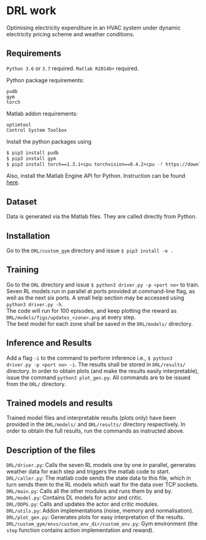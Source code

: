 # DRL work

Optimising electricity expenditure in an HVAC system under dynamic electricity pricing scheme and weather conditions.

## Requirements

`Python 3.6` or `3.7` required. `Matlab R2014b+` required.

Python package requirements:  

```
pudb
gym
torch
```

Matlab addon requirements:
```
optimtool
Control System Toolbox
```

Install the python packages using

```bash
$ pip3 install pudb
$ pip3 install gym
$ pip3 install torch==1.3.1+cpu torchvision==0.4.2+cpu -f https://download.pytorch.org/whl/torch_stable.html # CPU-only variant
```

Also, install the Matlab Engine API for Python. Instruction can be found [here](https://in.mathworks.com/help/matlab/matlab_external/install-the-matlab-engine-for-python.html).
## Dataset

Data is generated via the Matlab files. They are called directly from Python.

## Installation

Go to the `DRL/custom_gym` directory and issue `$ pip3 install -e .`  

## Training
Go to the `DRL` directory and issue `$ python3 driver.py -p <port no>` to train. Seven RL models run in parallel at ports provided at command-line flag, as well as the next six ports. A small help section may be accessed using `python3 driver.py -h`.  
The code will run for 100 episodes, and keep plotting the reward as `DRL/models/figs/updates_<zone>.png` at every step.  
The best model for each zone shall be saved in the `DRL/models/` directory.

## Inference and Results
Add a flag `-i` to the command to perform inference i.e., `$ python3 driver.py -p <port no> -i`. The results shall be stored in `DRL/results/` directory. In order to obtain plots (and make the results easily interpretable), issue the command `python3 plot_gen.py`. All commands are to be issued from the `DRL/` directory.

## Trained models and results
Trained model files and interpretable results (plots only) have been provided in the `DRL/models/` and `DRL/results/` directory respectively. In order to obtain the full results, run the commands as instructed above.

## Description of the files
`DRL/driver.py`: Calls the seven RL models one by one in parallel, generates weather data for each step and triggers the matlab code to start.  
`DRL/caller.py`: The matlab code sends the state data to this file, which in turn sends them to the RL models which wait for the data over TCP sockets.  
`DRL/main.py`: Calls all the other modules and runs them by and by.  
`DRL/model.py`: Contains DL models for actor and critic.  
`DRL/DDPG.py`: Calls and updates the actor and critic modules.  
`DRL/utils.py`: Addon implementations (noise, memory and normalisation).  
`DRL/plot_gen.py`: Generates plots for easy interpretation of the results.  
`DRL/custom_gym/envs/custom_env_dir/custom_env.py`: Gym environment (the `step` function contains action implementation and reward).  
